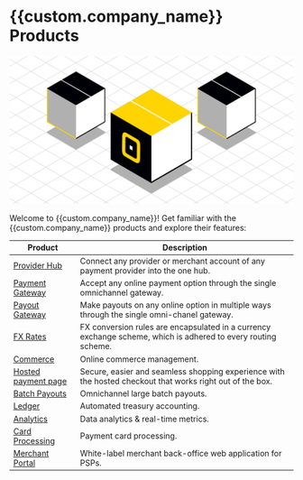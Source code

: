 # {{custom.company_name}} Products

![PayСore.io Products](/images/cubes.jpg)

Welcome to {{custom.company_name}}! Get familiar with the {{custom.company_name}} products and explore their features:

| Product                                       | Description                                                                                                      |
|-----------------------------------------------|------------------------------------------------------------------------------------------------------------------|
| [Provider Hub](/products/provider-hub/)       | Connect any provider or merchant account of any payment provider into the one hub.                               |
| [Payment Gateway](/products/payment-gateway/) | Accept any online payment option through the single omnichannel gateway.                                         |
| [Payout Gateway](/products/payout-gateway/)   | Make payouts on any online option in multiple ways through the single omni-chanel gateway.                       |
| [FX Rates](/products/fx-rates/)               | FX conversion rules are encapsulated in a currency exchange scheme, which is adhered to every routing scheme.    |
| [Commerce](/products/commerce/)               | Online commerce management.                                                                                      |
| [Hosted payment page](/products/hpp/)         | Secure, easier and seamless shopping experience with the hosted checkout that works right out of the box.        |
| [Batch Payouts](/products/batch-payouts/)     | Omnichannel large batch payouts.                                                                                 |
| [Ledger](/products/ledger/)                   | Automated treasury accounting.                                                                                   |
| [Analytics](/products/analytics/)             | Data analytics & real-time metrics.                                                                              |
| [Card Processing](#)                          | Payment card processing.                                                                                         |
| [Merchant Portal](#)                          | White-label merchant back-office web application for PSPs.                                                       |